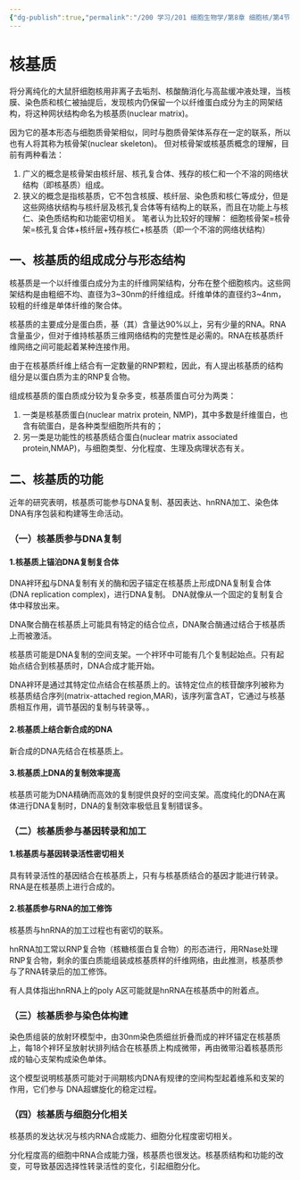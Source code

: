 ```yaml
---
{"dg-publish":true,"permalink":"/200 学习/201 细胞生物学/第8章 细胞核/第4节 核基质/核基质/","title":"核基质","created":"2024-01-17T18:26:59.152+08:00","updated":"2024-01-17T19:12:03.660+08:00"}
---
```


# 核基质
将分离纯化的大鼠肝细胞核用非离子去垢剂、核酸酶消化与高盐缓冲液处理，当核膜、染色质和核仁被抽提后，发现核内仍保留一个以纤维蛋白成分为主的网架结构，将这种网状结构命名为核基质(nuclear matrix)。

因为它的基本形态与细胞质骨架相似，同时与胞质骨架体系存在一定的联系，所以也有人将其称为核骨架(nuclear skeleton)。
但对核骨架或核基质概念的理解，目前有两种看法：
1. 广义的概念是核骨架由核纤层、核孔复合体、残存的核仁和一个不溶的网络状结构（即核基质）组成。
2. 狭义的概念是指核基质，它不包含核膜、核纤层、染色质和核仁等成分，但是这些网络状结构与核纤层及核孔复合体等有结构上的联系，而且在功能上与核仁、染色质结构和功能密切相关。
笔者认为比较好的理解：
细胞核骨架=核骨架=核孔复合体+核纤层+残存核仁+核基质（即一个不溶的网络状结构）
## 一、核基质的组成成分与形态结构
核基质是一个以纤维蛋白成分为主的纤维网架结构，分布在整个细胞核内。这些网架结构是由粗细不均、直径为3~30nm的纤维组成。纤维单体的直径约3~4nm，较粗的纤维是单体纤维的聚合体。

核基质的主要成分是蛋白质，~~基~~（其）含量达90%以上，另有少量的RNA。RNA含量虽少，但对于维持核基质三维网络结构的完整性是必需的。RNA在核基质纤维网络之间可能起着某种连接作用。

由于在核基质纤维上结合有一定数量的RNP颗粒，因此，有人提出核基质的结构组分是以蛋白质为主的RNP复合物。

组成核基质的蛋白质成分较为复杂多变，核基质蛋白可分为两类：
1. 一类是核基质蛋白(nuclear matrix protein, NMP)，其中多数是纤维蛋白，也含有硫蛋白，是各种类型细胞所共有的；
2. 另一类是功能性的核基质结合蛋白(nuclear matrix associated protein,NMAP)，与细胞类型、分化程度、生理及病理状态有关。
## 二、核基质的功能
近年的研究表明，核基质可能参与DNA复制、基因表达、hnRNA加工、染色体DNA有序包装和构建等生命活动。
### （一）核基质参与DNA复制 
#### 1.核基质上锚泊DNA复制复合体
DNA袢环<u>和</u>与DNA复制有关的酶和因子锚定在核基质上形成DNA复制复合体(DNA replication complex)，进行DNA复制。 DNA就像从一个固定的复制复合体中释放出来。

DNA聚合酶在核基质上可能具有特定的结合位点，DNA聚合酶通过结合于核基质上而被激活。

核基质可能是DNA复制的空间支架。一个袢环中可能有几个复制起始点。只有起始点结合到核基质时，DNA合成才能开始。

DNA袢环是通过其特定位点结合在核基质上的。该特定位点的核苷酸序列被称为核基质结合序列(matrix-attached region,MAR)，该序列富含AT，它通过与核基质相互作用，调节基因的复制与转录等。。
#### 2.核基质上结合新合成的DNA
新合成的DNA先结合在核基质上。
#### 3.核基质上DNA的复制效率提高
核基质可能为DNA精确而高效的复制提供良好的空间支架。高度纯化的DNA在离体进行DNA复制时，DNA的复制效率极低且复制错误多。
### （二）核基质参与基因转录和加工
#### 1.核基质与基因转录活性密切相关
具有转录活性的基因结合在核基质上，只有与核基质结合的基因才能进行转录。RNA是在核基质上进行合成的。
#### 2.核基质参与RNA的加工修饰
核基质与hnRNA的加工过程也有密切的联系。

hnRNA加工常以RNP复合物（核糖核蛋白复合物）的形态进行，用RNase处理RNP复合物，剩余的蛋白质能组装成核基质样的纤维网络，由此推测，核基质参与了RNA转录后的加工修饰。

有人具体指出hnRNA上的poly A区可能就是hnRNA在核基质中的附着点。
### （三）核基质参与染色体构建
染色质组装的放射环模型中，由30nm染色质细丝折叠而成的袢环锚定在核基质上，每18个袢环呈放射状排列结合在核基质上构成微带，再由微带沿着核基质形成的轴心支架构成染色单体。

这个模型说明核基质可能对于间期核内DNA有规律的空间构型起着维系和支架的作用，它们参与 DNA超螺旋化的稳定过程。
### （四）核基质与细胞分化相关
核基质的发达状况与核内RNA合成能力、细胞分化程度密切相关。

分化程度高的细胞中RNA合成能力强，核基质也很发达。核基质结构和功能的改变，可导致基因选择性转录活性的变化，引起细胞分化。
